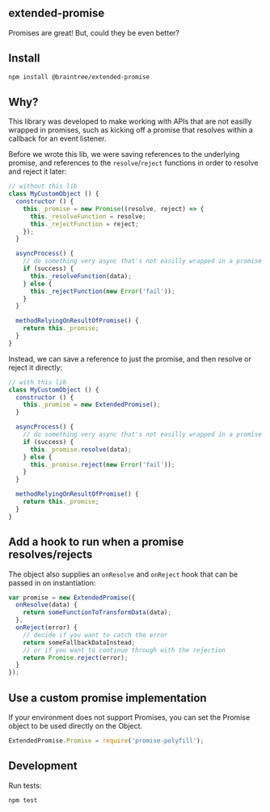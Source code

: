 extended-promise
----------------

Promises are great! But, could they be even better?

## Install

```sh
npm install @braintree/extended-promise
```

## Why?

This library was developed to make working with APIs that are not easilly wrapped in promises, such as kicking off a promise that resolves within a callback for an event listener.

Before we wrote this lib, we were saving references to the underlying promise, and references to the `resolve`/`reject` functions in order to resolve and reject it later:

```js
// without this lib
class MyCustomObject () {
  constructor () {
    this._promise = new Promise((resolve, reject) => {
      this._resolveFunction = resolve;
      this._rejectFunction = reject;
    });
  }

  asyncProcess() {
    // do something very async that's not easilly wrapped in a promise
    if (success) {
      this._resolveFunction(data);
    } else {
      this._rejectFunction(new Error('fail'));
    }
  }

  methodRelyingOnResultOfPromise() {
    return this._promise;
  }
}
```

Instead, we can save a reference to just the promise, and then resolve or reject it directly:

```js
// with this lib
class MyCustomObject () {
  constructor () {
    this._promise = new ExtendedPromise();
  }

  asyncProcess() {
    // do something very async that's not easilly wrapped in a promise
    if (success) {
      this._promise.resolve(data);
    } else {
      this._promise.reject(new Error('fail'));
    }
  }

  methodRelyingOnResultOfPromise() {
    return this._promise;
  }
}
```

## Add a hook to run when a promise resolves/rejects

The object also supplies an `onResolve` and `onReject` hook that can be passed in on instantiation:

```js
var promise = new ExtendedPromise({
  onResolve(data) {
    return someFunctionToTransformData(data);
  },
  onReject(error) {
    // decide if you want to catch the error
    return someFallbackDataInstead;
    // or if you want to continue through with the rejection
    return Promise.reject(error);
  }
});
```

## Use a custom promise implementation

If your environment does not support Promises, you can set the Promise object to be used directly on the Object.

```js
ExtendedPromise.Promise = require('promise-polyfill');
```

## Development

Run tests:

```sh
npm test
```
